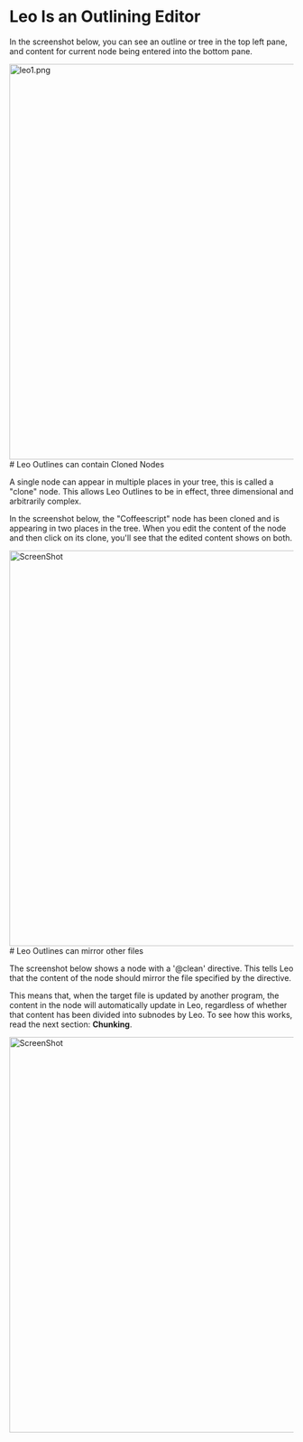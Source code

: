 # Leo Is an Outlining Editor

In the screenshot below, you can see an outline or tree in the top left pane, and content for current node being entered into the bottom pane.

<!--- Download these from https://kaleguy.github.io/leovue --->

<img width="700" src="http://ekr.rrhandwovens.com/static/leo1.png" alt="leo1.png">
# Leo Outlines can contain Cloned Nodes

A single node can appear in multiple places in your tree, this is called a "clone" node. This allows Leo Outlines to be in effect, three dimensional and arbitrarily complex.

In the screenshot below, the "Coffeescript" node has been cloned and is appearing in two places in the tree. When you edit the content of the node and then click on its clone, you'll see that the edited content shows on both.

<img width="700" src="http://ekr.rrhandwovens.com/static/leo2.png" alt="ScreenShot">
# Leo Outlines can mirror other files

The screenshot below shows a node with a '@clean' directive. This tells Leo that the content of the node should mirror the file specified by the directive.

This means that, when the target file is updated by another program, the content in the node will automatically update in Leo, regardless of whether that content has been divided into subnodes by Leo. To see how this works, read the next section: <b>Chunking</b>.

<img width="700" src="http://ekr.rrhandwovens.com/static/leo3.png" alt="ScreenShot">
